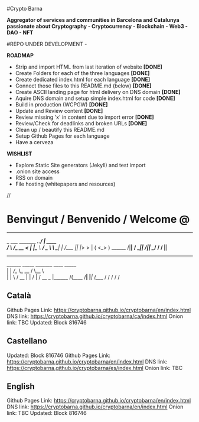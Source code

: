 #Crypto Barna

**Aggregator of services and communities in Barcelona and Catalunya passionate about Cryptography - Cryptocurrency - Blockchain - Web3 - DAO - NFT**

#REPO UNDER DEVELOPMENT - 

**ROADMAP**
- Strip and import HTML from last iteration of website **[DONE]**
- Create Folders for each of the three languages **[DONE]**
- Create dedicated index.html for each language **[DONE]**
- Connect those files to this README.md (below) **[DONE]**
- Create ASCII landing page for html delivery on DNS domain **[DONE]**
- Aquire DNS domain and setup simple index.html for code **[DONE]**
- Build in production (WCPGW) **[DONE]**
- Update and Review content **[DONE]**
- Review missing 'x' in content due to import error **[DONE]**
- Review/Check for deadlinks and broken URLs **[DONE]**
- Clean up / beautify this README.md
- Setup Github Pages for each language
- Have a cerveza

**WISHLIST**
- Explore Static Site generators (Jekyll) and test import
- .onion site access
- RSS on domain
- File hosting (whitepapers and resources)



//

# Benvingut / Benvenido / Welcome @
 
_________                        __          
\_   ___ \_______ ___.__._______/  |_  ____  
/    \  \/\_  __ <   |  |\____ \   __\/  _ \ 
\     \____|  | \/\___  ||  |_> >  | (  <_> )
 \______  /|__|   / ____||   __/|__|  \____/ 
        \/        \/     |__|                
__________                                    
\______   \_____ _______  ____ _____   
 |    |  _/\__  \\_  __ \/    \\__  \  
 |    |   \ / __ \|  | \/   |  \/ __ \_
 |______  /(____  /__|  |___|  (____  /
        \/      \/           \/     \/ 

## Català 
Github Pages Link: https://cryptobarna.github.io/cryptobarna/en/index.html
DNS link: https://cryptobarna.github.io/cryptobarna/ca/index.html
Onion link: TBC
Updated: Block 816746 

## Castellano 
Updated: Block 816746 
Github Pages Link: https://cryptobarna.github.io/cryptobarna/en/index.html
DNS link: https://cryptobarna.github.io/cryptobarna/es/index.html
Onion link: TBC

## English
Github Pages Link: https://cryptobarna.github.io/cryptobarna/en/index.html
DNS link: https://cryptobarna.github.io/cryptobarna/en/index.html
Onion link: TBC
Updated: Block 816746 
